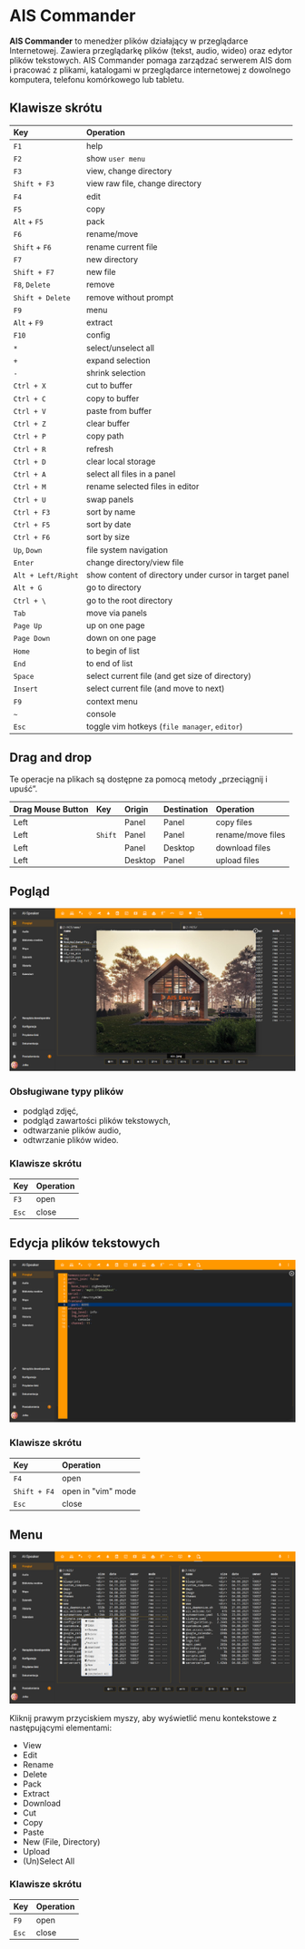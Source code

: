 # AIS Commander


**AIS Commander** to menedżer plików działający w przeglądarce Internetowej. Zawiera przeglądarkę plików (tekst, audio, wideo) oraz edytor plików tekstowych. AIS Commander pomaga zarządzać serwerem AIS dom i pracować z plikami, katalogami w przeglądarce internetowej z dowolnego komputera, telefonu komórkowego lub tabletu.

## Klawisze skrótu

|Key                    |Operation
|:----------------------|:--------------------------------------------
| `F1`                  | help
| `F2`                  | show `user menu`
| `F3`                  | view, change directory
| `Shift + F3`          | view raw file, change directory
| `F4`                  | edit
| `F5`                  | copy
| `Alt` + `F5`          | pack
| `F6`                  | rename/move
| `Shift` + `F6`        | rename current file
| `F7`                  | new directory
| `Shift + F7`          | new file
| `F8`, `Delete`        | remove
| `Shift + Delete`      | remove without prompt
| `F9`                  | menu
| `Alt` + `F9`          | extract
| `F10`                 | config
| `*`                   | select/unselect all
| `+`                   | expand selection
| `-`                   | shrink selection
| `Ctrl + X`            | cut to buffer
| `Ctrl + C`            | copy to buffer
| `Ctrl + V`            | paste from buffer
| `Ctrl + Z`            | clear buffer
| `Ctrl + P`            | copy path
| `Ctrl + R`            | refresh
| `Ctrl + D`            | clear local storage
| `Ctrl + A`            | select all files in a panel
| `Ctrl + M`            | rename selected files in editor
| `Ctrl + U`            | swap panels
| `Ctrl + F3`           | sort by name
| `Ctrl + F5`           | sort by date
| `Ctrl + F6`           | sort by size
| `Up`, `Down`          | file system navigation
| `Enter`               | change directory/view file
| `Alt + Left/Right`    | show content of directory under cursor in target panel
| `Alt + G`             | go to directory
| `Ctrl + \`            | go to the root directory
| `Tab`                 | move via panels
| `Page Up`             | up on one page
| `Page Down`           | down on one page
| `Home`                | to begin of list
| `End`                 | to end of list
| `Space`               | select current file (and get size of directory)
| `Insert`              | select current file (and move to next)
| `F9`                  | context menu
| `~`                   | console
| `Esc`                 | toggle vim hotkeys (`file manager`, `editor`)


## Drag and drop

Te operacje na plikach są dostępne za pomocą metody „przeciągnij i upuść”.

| Drag Mouse Button | Key       | Origin    | Destination   |Operation
|:------------------|:----------|:----------|:--------------|:------------------
| Left              |           | Panel     | Panel         | copy files
| Left              | `Shift`   | Panel     | Panel         | rename/move files
| Left              |           | Panel     | Desktop       | download files
| Left              |           | Desktop   | Panel         | upload files

## Pogląd

![View](/img/screen/view.png "View")

### Obsługiwane typy plików

- podgląd zdjęć,
- podgląd zawartości plików tekstowych,
- odtwarzanie plików audio,
- odtwrzanie plików wideo.

### Klawisze skrótu

|Key                    |Operation
|:----------------------|:--------------------------------------------
| `F3`                  | open
| `Esc`                 | close

## Edycja plików tekstowych

![Edit](/img/screen/edit.png "Edit")

### Klawisze skrótu

|Key                    |Operation
|:----------------------|:--------------------------------------------
| `F4`                  | open
| `Shift + F4`          | open in "vim" mode
| `Esc`                 | close




## Menu

![Menu](/img/screen/menu.png "Menu")

Kliknij prawym przyciskiem myszy, aby wyświetlić menu kontekstowe z następującymi elementami:

- View
- Edit
- Rename
- Delete
- Pack
- Extract
- Download
- Cut
- Copy
- Paste
- New (File, Directory)
- Upload
- (Un)Select All

### Klawisze skrótu

|Key                    |Operation
|:----------------------|:--------------------------------------------
| `F9`                  | open
| `Esc`                 | close


